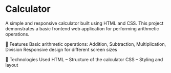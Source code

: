 # Calculator
A simple and responsive calculator built using HTML and CSS. This project demonstrates a basic frontend web application for performing arithmetic operations.

🔹 Features
Basic arithmetic operations: Addition, Subtraction, Multiplication, Division
Responsive design for different screen sizes

📂 Technologies Used
HTML – Structure of the calculator
CSS – Styling and layout
